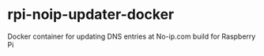 # rpi-noip-updater-docker
Docker container for updating DNS entries at No-ip.com build for Raspberry Pi
